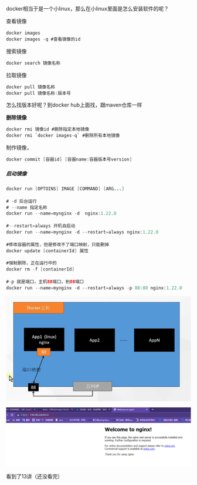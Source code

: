 docker相当于是一个小linux，那么在小linux里面是怎么安装软件的呢？  

查看镜像
```java
docker images 
docker images -q #查看镜像的id
```

搜索镜像
```java
docker search 镜像名称
```

拉取镜像
```java
docker pull 镜像名称
docker pull 镜像名称:版本号
```

怎么找版本好呢？到docker hub上面找，跟maven仓库一样

**删除镜像**
```java
docker rmi 镜像id #删除指定本地镜像
docker rmi `docker images-q` #删除所有本地镜像
```

制作镜像，
```java
docker commit [容器id] [容器name:容器版本号version]
```

##### 启动镜像
```java
docker run [OPTOINS] IMAGE [COMMAND] [ARG...]

# -d 后台运行
# --name 指定名称
docker run --name=mynginx -d  nginx:1.22.0

#--restart=always 开机自启动
docker run --name=mynginx -d --restart=always nginx:1.22.0

#修改容器的属性，但是修改不了端口映射，只能删掉
docker update [containerId] 属性

#强制删除，正在运行中的
docker rm -f [containerId]

#-p 就是端口，主机88端口，到80端口
docker run --name=mynginx -d --restart=always -p 88:80 nginx:1.22.0
```
![image](../../images/Snipaste_2022-07-13_01-36-16.png)

![image](../../images/Snipaste_2022-07-13_01-41-15.png)

看到了13讲（还没看完）